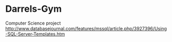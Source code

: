 # Darrels-Gym
Computer Science project
http://www.databasejournal.com/features/mssql/article.php/3927396/Using-SQL-Server-Templates.htm
